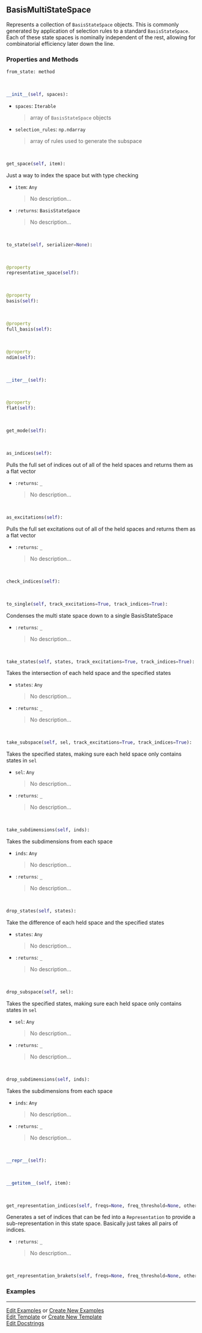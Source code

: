 ## <a id="Psience.BasisReps.StateSpaces.BasisMultiStateSpace">BasisMultiStateSpace</a>
Represents a collection of `BasisStateSpace` objects.
This is commonly generated by application of selection rules to a standard `BasisStateSpace`.
Each of these state spaces is nominally independent of the rest, allowing for combinatorial
efficiency later down the line.

### Properties and Methods
```python
from_state: method
```
<a id="Psience.BasisReps.StateSpaces.BasisMultiStateSpace.__init__" class="docs-object-method">&nbsp;</a>
```python
__init__(self, spaces): 
```

- `spaces`: `Iterable`
    >array of `BasisStateSpace` objects
- `selection_rules`: `np.ndarray`
    >array of rules used to generate the subspace

<a id="Psience.BasisReps.StateSpaces.BasisMultiStateSpace.get_space" class="docs-object-method">&nbsp;</a>
```python
get_space(self, item): 
```
Just a way to index the space but with type checking
- `item`: `Any`
    >No description...
- `:returns`: `BasisStateSpace`
    >No description...

<a id="Psience.BasisReps.StateSpaces.BasisMultiStateSpace.to_state" class="docs-object-method">&nbsp;</a>
```python
to_state(self, serializer=None): 
```

<a id="Psience.BasisReps.StateSpaces.BasisMultiStateSpace.representative_space" class="docs-object-method">&nbsp;</a>
```python
@property
representative_space(self): 
```

<a id="Psience.BasisReps.StateSpaces.BasisMultiStateSpace.basis" class="docs-object-method">&nbsp;</a>
```python
@property
basis(self): 
```

<a id="Psience.BasisReps.StateSpaces.BasisMultiStateSpace.full_basis" class="docs-object-method">&nbsp;</a>
```python
@property
full_basis(self): 
```

<a id="Psience.BasisReps.StateSpaces.BasisMultiStateSpace.ndim" class="docs-object-method">&nbsp;</a>
```python
@property
ndim(self): 
```

<a id="Psience.BasisReps.StateSpaces.BasisMultiStateSpace.__iter__" class="docs-object-method">&nbsp;</a>
```python
__iter__(self): 
```

<a id="Psience.BasisReps.StateSpaces.BasisMultiStateSpace.flat" class="docs-object-method">&nbsp;</a>
```python
@property
flat(self): 
```

<a id="Psience.BasisReps.StateSpaces.BasisMultiStateSpace.get_mode" class="docs-object-method">&nbsp;</a>
```python
get_mode(self): 
```

<a id="Psience.BasisReps.StateSpaces.BasisMultiStateSpace.as_indices" class="docs-object-method">&nbsp;</a>
```python
as_indices(self): 
```
Pulls the full set of indices out of all of the
        held spaces and returns them as a flat vector
- `:returns`: `_`
    >No description...

<a id="Psience.BasisReps.StateSpaces.BasisMultiStateSpace.as_excitations" class="docs-object-method">&nbsp;</a>
```python
as_excitations(self): 
```
Pulls the full set excitations out of all of the
        held spaces and returns them as a flat vector
- `:returns`: `_`
    >No description...

<a id="Psience.BasisReps.StateSpaces.BasisMultiStateSpace.check_indices" class="docs-object-method">&nbsp;</a>
```python
check_indices(self): 
```

<a id="Psience.BasisReps.StateSpaces.BasisMultiStateSpace.to_single" class="docs-object-method">&nbsp;</a>
```python
to_single(self, track_excitations=True, track_indices=True): 
```
Condenses the multi state space down to
        a single BasisStateSpace
- `:returns`: `_`
    >No description...

<a id="Psience.BasisReps.StateSpaces.BasisMultiStateSpace.take_states" class="docs-object-method">&nbsp;</a>
```python
take_states(self, states, track_excitations=True, track_indices=True): 
```
Takes the intersection of each held space and the specified states
- `states`: `Any`
    >No description...
- `:returns`: `_`
    >No description...

<a id="Psience.BasisReps.StateSpaces.BasisMultiStateSpace.take_subspace" class="docs-object-method">&nbsp;</a>
```python
take_subspace(self, sel, track_excitations=True, track_indices=True): 
```
Takes the specified states, making sure each held space
        only contains states in `sel`
- `sel`: `Any`
    >No description...
- `:returns`: `_`
    >No description...

<a id="Psience.BasisReps.StateSpaces.BasisMultiStateSpace.take_subdimensions" class="docs-object-method">&nbsp;</a>
```python
take_subdimensions(self, inds): 
```
Takes the subdimensions from each space
- `inds`: `Any`
    >No description...
- `:returns`: `_`
    >No description...

<a id="Psience.BasisReps.StateSpaces.BasisMultiStateSpace.drop_states" class="docs-object-method">&nbsp;</a>
```python
drop_states(self, states): 
```
Take the difference of each held space and the specified states
- `states`: `Any`
    >No description...
- `:returns`: `_`
    >No description...

<a id="Psience.BasisReps.StateSpaces.BasisMultiStateSpace.drop_subspace" class="docs-object-method">&nbsp;</a>
```python
drop_subspace(self, sel): 
```
Takes the specified states, making sure each held space
        only contains states in `sel`
- `sel`: `Any`
    >No description...
- `:returns`: `_`
    >No description...

<a id="Psience.BasisReps.StateSpaces.BasisMultiStateSpace.drop_subdimensions" class="docs-object-method">&nbsp;</a>
```python
drop_subdimensions(self, inds): 
```
Takes the subdimensions from each space
- `inds`: `Any`
    >No description...
- `:returns`: `_`
    >No description...

<a id="Psience.BasisReps.StateSpaces.BasisMultiStateSpace.__repr__" class="docs-object-method">&nbsp;</a>
```python
__repr__(self): 
```

<a id="Psience.BasisReps.StateSpaces.BasisMultiStateSpace.__getitem__" class="docs-object-method">&nbsp;</a>
```python
__getitem__(self, item): 
```

<a id="Psience.BasisReps.StateSpaces.BasisMultiStateSpace.get_representation_indices" class="docs-object-method">&nbsp;</a>
```python
get_representation_indices(self, freqs=None, freq_threshold=None, other=None, selection_rules=None, return_filter=False): 
```
Generates a set of indices that can be fed into a `Representation` to provide a sub-representation
        in this state space.
        Basically just takes all pairs of indices.
- `:returns`: `_`
    >No description...

<a id="Psience.BasisReps.StateSpaces.BasisMultiStateSpace.get_representation_brakets" class="docs-object-method">&nbsp;</a>
```python
get_representation_brakets(self, freqs=None, freq_threshold=None, other=None, selection_rules=None, filter=None, return_filter=False): 
```

### Examples


___

[Edit Examples](https://github.com/McCoyGroup/Psience/edit/edit/ci/examples/ci/docs/Psience/BasisReps/StateSpaces/BasisMultiStateSpace.md) or 
[Create New Examples](https://github.com/McCoyGroup/Psience/new/edit/?filename=ci/examples/ci/docs/Psience/BasisReps/StateSpaces/BasisMultiStateSpace.md) <br/>
[Edit Template](https://github.com/McCoyGroup/Psience/edit/edit/ci/docs/ci/docs/Psience/BasisReps/StateSpaces/BasisMultiStateSpace.md) or 
[Create New Template](https://github.com/McCoyGroup/Psience/new/edit/?filename=ci/docs/templates/ci/docs/Psience/BasisReps/StateSpaces/BasisMultiStateSpace.md) <br/>
[Edit Docstrings](https://github.com/McCoyGroup/Psience/edit/edit/Psience/BasisReps/StateSpaces.py?message=Update%20Docs)